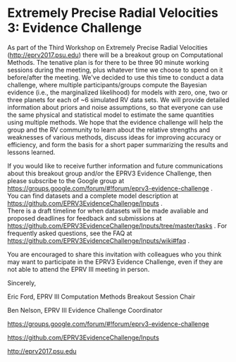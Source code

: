 # Extremely Precise Radial Velocities 3:  Evidence Challenge

As part of the Third Workshop on Extremely Precise Radial Velocities (http://eprv2017.psu.edu) there will be a breakout group on Computational Methods.  The tenative plan is for there to be three 90 minute working sessions during the meeting, plus whatever time we choose to spend on it before/after the meeting.  We've decided to use this time to conduct a data challenge, where multiple participants/groups compute the Bayesian evidence (i.e., the marginalized likelihood) for models with zero, one, two or three planets for each of ~6 simulated RV data sets.  We will provide detailed information about priors and noise assumptions, so that everyone can use the same physical and statistical model to estimate the same quantities using multiple methods.  We hope that the evidence challenge will help the group and the RV community to learn about the relative strengths and weaknesses of various methods, discuss ideas for improving accuracy or efficiency, and form the basis for a short paper summarizing the results and lessons learned.  

If you would like to receive further information and future communications about this breakout group and/or the EPRV3 Evidence Challenge, then please subscribe to the Google group at https://groups.google.com/forum/#!forum/eprv3-evidence-challenge .  
You can find datasets and a complete model description at https://github.com/EPRV3EvidenceChallenge/Inputs .  
There is a draft timeline for when datasets will be made avaliable and proposed deadlines for feedback and submissions at https://github.com/EPRV3EvidenceChallenge/Inputs/tree/master/tasks .
For frequently asked questions, see the FAQ at https://github.com/EPRV3EvidenceChallenge/Inputs/wiki#faq .

You are encouraged to share this invitation with colleagues who you think may want to participate in the EPRV3 Evidence Challenge, even if they are not able to attend the EPRV III meeting in person.

Sincerely,

Eric Ford, EPRV III Computation Methods Breakout Session Chair

Ben Nelson, EPRV III Evidence Challenge Coordinator

https://groups.google.com/forum/#!forum/eprv3-evidence-challenge

https://github.com/EPRV3EvidenceChallenge/Inputs 

http://eprv2017.psu.edu

